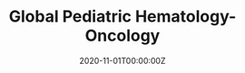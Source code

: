 ---
title: "Global Pediatric Hematology-Oncology"  # Add a page title.
summary: "Essays about how to provide excellent care for pediatric hematology-oncology (PHO) patients anywhere in the world."  # Add a page description.
date: "2020-11-01T00:00:00Z"  # Add today's date.
type: "widget_page"  # Page type is a Widget Page
---